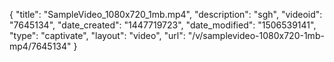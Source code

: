 {
    "title": "SampleVideo_1080x720_1mb.mp4",
    "description": "sgh",
    "videoid": "7645134",
    "date_created": "1447719723",
    "date_modified": "1506539141",
    "type": "captivate",
    "layout": "video",
    "url": "\/v\/samplevideo-1080x720-1mb-mp4\/7645134"
}